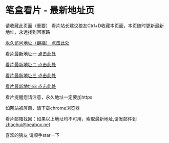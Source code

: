 # 笔盒看片 - 最新地址页

请收藏此页面（重要）
看片站长建议狼友Ctrl+D收藏本页面，本页随时更新最新地址，永远找到回家路

[永久访问地址（翻牆） 点击此处](https://beabox.net/)

[看片最新地址一 点击此处](https://bxp3v4s7w8.shop)

[看片最新地址二 点击此处](https://bxb0a4c3e9.shop)

[看片最新地址三 点击此处](https://bxc1k5o9c0.shop)

[看片最新地址四 点击此处](https://bxz1p5b9r7.shop)

看片提醒您请注意，永久地址一定要加https

如网站被屏蔽，请下载chrome浏览器

看片邮箱找回：如果以上地址均不可用，索取最新地址,请发邮件到 zhaohui@beabox.net

喜欢的狼友 请顺手star一下